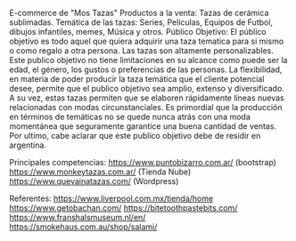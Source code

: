 E-commerce de "Mos Tazas"
Productos a la venta: Tazas de cerámica sublimadas.
Temática de las tazas: Series, Peliculas, Equipos de Futbol, dibujos infantiles, memes, Música y otros.
Público Objetivo:
El público objetivo es todo aquel que quiera adquirir una taza tematica para si mismo o como regalo a otra persona. Las tazas son altamente personalizables. Este publico objetivo no tiene limitaciones en su alcance como puede ser la edad, el género, los gustos o preferencias de las personas. La flexibilidad, en materia de poder producir la taza temática que el cliente potencial desee, permite que el publico objetivo sea amplio, extenso y diversificado. A su vez, estas tazas permiten que se elaboren rápidamente líneas nuevas relacionadas con modas circunstanciales. Es primordial que la producción en términos de temáticas no se quede nunca atrás con una moda momentánea que seguramente garantice una buena cantidad de ventas. Por ultimo, cabe aclarar que este publico objetivo debe de residir en argentina. 


Principales competencias:
https://www.puntobizarro.com.ar/ (bootstrap)
https://www.monkeytazas.com.ar/ (Tienda Nube)
https://www.quevainatazas.com/ (Wordpress)

Referentes:
https://www.liverpool.com.mx/tienda/home
https://www.getobachan.com/
https://bitetoothpastebits.com/
https://www.franshalsmuseum.nl/en/
https://smokehaus.com.au/shop/salami/
